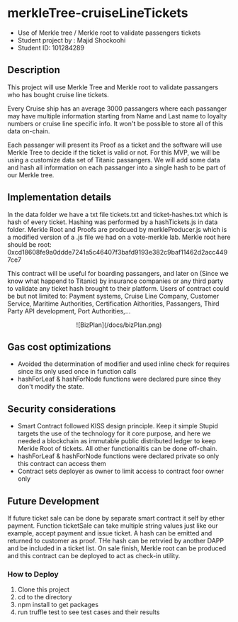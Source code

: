 # merkleTree-cruiseLineTickets

- Use of Merkle tree / Merkle root to validate passengers tickets
- Student project by : Majid Shockoohi
- Student ID: 101284289

## Description

This project will use Merkle Tree and Merkle root to validate passangers who has bought cruise line tickets.

Every Cruise ship has an average 3000 passangers where each passanger may have multiple information starting from Name and Last name to loyalty numbers or cruise line specific info. It won't be possible to store all of this data on-chain.

Each passanger will present its Proof as a ticket and the software will use Merkle Tree to decide if the ticket is valid or not. For this MVP, we will be using a customize data set of Titanic passangers. We will add some data and hash all information on each passanger into a single hash to be part of our Merkle tree.

## Implementation details

In the data folder we have a txt file tickets.txt and ticket-hashes.txt which is hash of every ticket. Hashing was performed by a hashTickets.js in data folder. Merkle Root and Proofs are prodcued by merkleProducer.js which is a modified version of a .js file we had on a vote-merkle lab.
Merkle root here should be root: 0xcd18608fe9a0ddde7241a5c46407f3bafd9193e382c9baf11462d2acc4497ce7

This contract will be useful for boarding passangers, and later on (Since we know what happend to Titanic) by insurance companies or any third party to validate any ticket hash brought to their platform. Users of contract could be but not limited to: Payment systems, Cruise Line Company, Customer Service, Maritime Authorities, Certification Aithorities, Passangers, Third Party API development, Port Authorities,...

<div align="center">
![BizPlan](/docs/bizPlan.png)
</div>

## Gas cost optimizations

- Avoided the determination of modifier and used inline check for requires since its only used once in function calls
- hashForLeaf & hashForNode functions were declared pure since they don't modify the state.

## Security considerations

- Smart Contract followed KISS design principle. Keep it simple Stupid targets the use of the technology for it core purpose, and here we needed a blockchain as immutable public distributed ledger to keep Merkle Root of tickets. All other functionalitis can be done off-chain.
- hashForLeaf & hashForNode functions were declared private so only this contract can access them
- Contract sets deployer as owner to limit access to contract foor owner only

## Future Development

If future ticket sale can be done by separate smart contract it self by ether payment. Function ticketSale can take multiple string values just like our example, accept payment and issue ticket. A hash can be emitted and returned to customer as proof. THe hash can be retrvied by another DAPP and be included in a ticket list. On sale finish, Merkle root can be produced and this contract can be deployed to act as check-in utility.

### How to Deploy

1. Clone this project
1. cd to the directory
1. npm install to get packages
1. run truffle test to see test cases and their results
